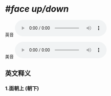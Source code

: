 # ***\#face up/down*** 
英音
<audio src="./media/face up,face down1_AAC.aac" controls="controls"></audio>

美音
<audio src="./media/face up,face down2_AAC.aac" controls="controls"></audio>



  

英文释义
---
### 1.**面朝上 (朝下)**  


